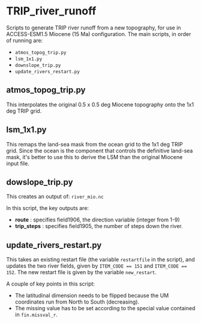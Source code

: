 # TRIP_river_runoff

Scripts to generate TRIP river runoff from a new topography, for use in ACCESS-ESM1.5 Miocene (15 Ma) configuration. The main scripts, in order of running are:
- `atmos_topog_trip.py`
- `lsm_1x1.py`
- `downslope_trip.py`
- `update_rivers_restart.py`

## atmos_topog_trip.py

This interpolates the original 0.5 x 0.5 deg Miocene topography onto the 1x1 deg TRIP grid. 

## lsm_1x1.py

This remaps the land-sea mask from the ocean grid to the 1x1 deg TRIP grid. Since the ocean is the component that controls the definitive land-sea mask, it's better to use this to derive the LSM than the original Miocene input file.

## dowslope_trip.py
This creates an output of:
`river_mio.nc`

In this script, the key outputs are:
- **route** : specifies field1906, the direction variable (integer from 1-9) 
- **trip_steps** : specifies field1905, the number of steps down the river.

## update_rivers_restart.py

This takes an existing restart file (the variable `restartfile` in the script), and updates the two river fields, given by `ITEM_CODE == 151` and `ITEM_CODE == 152`. The new restart file is given by the variable `new_restart`. 

A couple of key points in this script:
- The latitudinal dimension needs to be flipped because the UM coordinates run from North to South (decreasing).
- The missing value has to be set according to the special value contained in `fin.missval_r`. 